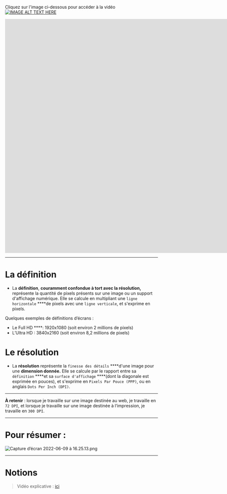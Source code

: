 Cliquez sur l'image ci-dessous pour accéder à la vidéo
[![IMAGE ALT TEXT HERE](https://img.youtube.com/vi/pHembwXrDEI/0.jpg)](https://www.youtube.com/watch?v=pHembwXrDEI)
<iframe width="1863" height="770" src="https://www.youtube.com/watch?v=pHembwXrDEI" title="Photoshop vs Illustrator vs inDesign vs After Effects - quel logiciel Adobe choisir ?" frameborder="0" allow="accelerometer; autoplay; clipboard-write; encrypted-media; gyroscope; picture-in-picture" allowfullscreen></iframe>

---

# La définition

- La **définition**, ****couramment confondue à tort avec la résolution**,** représente la quantité de pixels présents sur une image ou un support d'affichage numérique. Elle se calcule en multipliant une `ligne horizontale` ****de pixels avec une `ligne verticale`, et s'exprime en pixels.

Quelques exemples de définitions d’écrans :

- Le Full HD ****: 1920x1080 (soit environ 2 millions de pixels)
- L’Ultra HD : 3840x2160 (soit environ 8,2 millions de pixels)

# Le résolution

- La **résolution** représente la `finesse des détails` ****d'une image pour une **dimension donnée.** Elle se calcule par le rapport entre sa `définition` ****et sa `surface d'affichage` ****(dont la diagonale est exprimée en pouces), et s'exprime en `Pixels Par Pouce (PPP)`, ou en anglais `Dots Per Inch (DPI)`.

---

**À retenir** : lorsque je travaille sur une image destinée au web, je travaille en `72 DPI`, et lorsque je travaille sur une image destinée à l’impression, je travaille en `300 DPI`.

---

# Pour résumer :

![Capture d’écran 2022-06-09 à 16.25.13.png](https://gravel-mousepad-0b0.notion.site/image/https%3A%2F%2Fs3-us-west-2.amazonaws.com%2Fsecure.notion-static.com%2F34f7fec3-c12d-4506-a651-a7a312ad7517%2FCapture_decran_2022-06-09_a_16.25.13.png?table=block&id=bb75ae58-a28f-4e93-a410-8a7f7ccc77eb&spaceId=63c34a07-a494-4d30-b56b-5389aaeabc41&width=2000&userId=&cache=v2)

---

# Notions

> Vidéo explicative : [ici](https://www.youtube.com/watch?v=pHembwXrDEI)
>